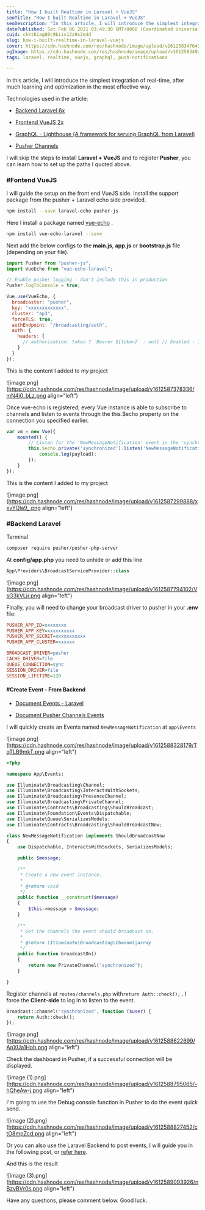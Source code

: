 ```yaml
---
title: "How I built Realtime in Laravel + VueJS"
seoTitle: "How I built Realtime in Laravel + VueJS"
seoDescription: "In this article, I will introduce the simplest integration of real-time, after much learning and optimization in the most effective way."
datePublished: Sat Feb 06 2021 03:49:38 GMT+0000 (Coordinated Universal Time)
cuid: ckkt6iag80c9biis12a9s2e4d
slug: how-i-built-realtime-in-laravel-vuejs
cover: https://cdn.hashnode.com/res/hashnode/image/upload/v1612583476499/UcVyEsxZE.png
ogImage: https://cdn.hashnode.com/res/hashnode/image/upload/v1612583492395/j6Bal8wYQ.png
tags: laravel, realtime, vuejs, graphql, push-notifications

---
```


In this article, I will introduce the simplest integration of real-time, after much learning and optimization in the most effective way.

Technologies used in the article:

*   [Backend Laravel 6x](https://laravel.com/docs/6.x/installation)
    
*   [Frontend VueJS 2x](https://laravel.com/docs/6.x/frontend#writing-vue-components)
    
*   [GraphQL - Lighthouse (A framework for serving GraphQL from Laravel)](https://lighthouse-php.com)
    
*   [Pusher Channels](https://pusher.com/channels)
    

I will skip the steps to install **Laravel + VueJS** and to register **Pusher**, you can learn how to set up the paths I quoted above.

### #Fontend VueJS

I will guide the setup on the front end VueJS side. Install the support package from the pusher + Laravel echo side provided.

```bash
npm install --save laravel-echo pusher-js
```

Here I install a package named [vue-echo](https://www.npmjs.com/package/vue-echo-laravel/) .

```bash
npm install vue-echo-laravel --save
```

Next add the below configs to the **main.js**, **app.js** or **bootstrap.js** file (depending on your file).

```javascript
import Pusher from "pusher-js";
import VueEcho from "vue-echo-laravel";

// Enable pusher logging - don't include this in production
Pusher.logToConsole = true;

Vue.use(VueEcho, {
  broadcaster: "pusher",
  key: "xxxxxxxxxxxxx",
  cluster: "ap3",
  forceTLS: true,
  authEndpoint: "/broadcasting/auth",
  auth: {
    headers: {
      // authorization: token ? `Bearer ${token}` : null // Enabled - If you are using Bearer for authentication
    }
  }
});
```

This is the content I added to my project

![image.png](https://cdn.hashnode.com/res/hashnode/image/upload/v1612587378336/mN4j0_bLz.png align="left")

Once vue-echo is registered, every Vue instance is able to subscribe to channels and listen to events through the this.$echo property on the connection you specified earlier.

```javascript
var vm = new Vue({
    mounted() {
        // Listen for the 'NewMessageNotification' event in the 'synchronized' private channel
        this.$echo.private('synchronized').listen('NewMessageNotification', (payload) => {
            console.log(payload);
        });
    }
});
```

This is the content I added to my project

![image.png](https://cdn.hashnode.com/res/hashnode/image/upload/v1612587299888/xxvYQla9_.png align="left")

### #Backend Laravel

Terminal

```bash
composer require pusher/pusher-php-server
```

At **config/app.php** you need to unhide or add this line

```php
App\Providers\BroadcastServiceProvider::class
```

![image.png](https://cdn.hashnode.com/res/hashnode/image/upload/v1612587794102/VsG3kVLjr.png align="left")

Finally, you will need to change your broadcast driver to pusher in your **.env** file:

```ini
PUSHER_APP_ID=xxxxxxxx
PUSHER_APP_KEY=xxxxxxxxxx
PUSHER_APP_SECRET=xxxxxxxxxxx
PUSHER_APP_CLUSTER=xxxxxx

BROADCAST_DRIVER=pusher
CACHE_DRIVER=file
QUEUE_CONNECTION=sync
SESSION_DRIVER=file
SESSION_LIFETIME=120
```

#### #Create Event - From Backend

*   [Document Events - Laravel](https://laravel.com/docs/6.x/events)
    
*   [Document Pusher Channels Events](https://pusher.com/docs/channels/using_channels/events)
    

I will quickly create an Events named `NewMessageNotification` at `app\Events`

![image.png](https://cdn.hashnode.com/res/hashnode/image/upload/v1612588328179/TqTLB9mkT.png align="left")
```php
<?php

namespace App\Events;

use Illuminate\Broadcasting\Channel;
use Illuminate\Broadcasting\InteractsWithSockets;
use Illuminate\Broadcasting\PresenceChannel;
use Illuminate\Broadcasting\PrivateChannel;
use Illuminate\Contracts\Broadcasting\ShouldBroadcast;
use Illuminate\Foundation\Events\Dispatchable;
use Illuminate\Queue\SerializesModels;
use Illuminate\Contracts\Broadcasting\ShouldBroadcastNow;

class NewMessageNotification implements ShouldBroadcastNow
{
    use Dispatchable, InteractsWithSockets, SerializesModels;

    public $message;

    /**
     * Create a new event instance.
     *
     * @return void
     */
    public function __construct($message)
    {
        $this->message = $message;
    }

    /**
     * Get the channels the event should broadcast on.
     *
     * @return \Illuminate\Broadcasting\Channel|array
     */
    public function broadcastOn()
    {
        return new PrivateChannel('synchronized');
    }

}
```

Register channels at `routes/channels.php` with`return Auth::check();` . I force the **Client-side** to log in to listen to the event.

```php
Broadcast::channel('synchronized', function ($user) {
    return Auth::check();
});
```

![image.png](https://cdn.hashnode.com/res/hashnode/image/upload/v1612588622699/AnXUa1Hoh.png align="left")

Check the dashboard in Pusher, if a successful connection will be displayed.

![image (1).png](https://cdn.hashnode.com/res/hashnode/image/upload/v1612588795065/-hQheAw-j.png align="left")

I'm going to use the Debug console function in Pusher to do the event quick send.

![image (2).png](https://cdn.hashnode.com/res/hashnode/image/upload/v1612588827452/ctO8mpZcd.png align="left")

Or you can also use the Laravel Backend to post events, I will guide you in the following post, or [refer here](https://laravel.com/docs/6.x/events#dispatching-events).

And this is the result

![image (3).png](https://cdn.hashnode.com/res/hashnode/image/upload/v1612589093926/nBzvBVr0s.png align="left")

Have any questions, please comment below. Good luck.